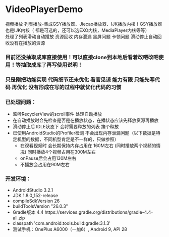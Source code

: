 # VideoPlayerDemo
视频播放 列表播放-集成GSY播放器、Jiecao播放器、IJK播放内核！GSY播放器也是IJK内核（ 都是可选的，还可以选EXO内核，MediaPlayer内核等等）   
处理了列表滑动自动播放 资源回收 内存泄漏 黑屏问题 卡顿问题 滑动停止自动回收没有在播放的资源


### 目前还没抽取成库直接使用！可以直接clone到本地后看着改吧改吧使用！等抽取成库了再写使用说明！
### 只是刚把功能实现 代码细节还未优化 看官见谅 能力有限 只能先写代码 再优化 没有形成在写的过程中就优化代码的习惯


### 已处理问题：
* 监听RecyclerView的scroll事件 处理自动播放
* 在自动播放时会先检查是否是在播放状态，在播状态应该先释放资源再播放
* 滑动停止后 IDLE状态下 会将需要释放的列表 挨个释放
* 已使用AndroidStudio的Profiler检测 不会出现内存泄漏问题（以下数据是特定机型的数据，不同机型肯定是不一样的，只做参照）
  * 在观看视频时  会长期保持内存占用在 160M左右 (同时播放两个视频的情况) 同时播放4个视频占用在300M左右
  * onPause后会占用130M左右
  * 不播放会占用在90M左右
  
 ### 开发环境：
 * AndroidStudio 3.2.1
 * JDK 1.8.0_152-release
 * compileSdkVersion 26
 * buildToolsVersion "26.0.3"
 * Gradle版本 4.4  https\://services.gradle.org/distributions/gradle-4.4-all.zip
 * classpath 'com.android.tools.build:gradle:3.1.3'
 * 测试手机：OnePlus A6000（一加6）, Android 9, API 28
